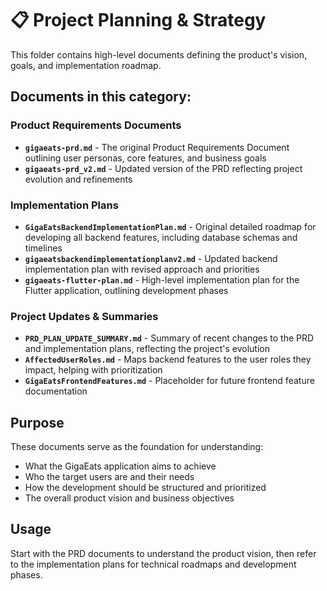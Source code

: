 # 📋 Project Planning & Strategy

This folder contains high-level documents defining the product's vision, goals, and implementation roadmap.

## Documents in this category:

### Product Requirements Documents
- **`gigaeats-prd.md`** - The original Product Requirements Document outlining user personas, core features, and business goals
- **`gigaeats-prd_v2.md`** - Updated version of the PRD reflecting project evolution and refinements

### Implementation Plans
- **`GigaEatsBackendImplementationPlan.md`** - Original detailed roadmap for developing all backend features, including database schemas and timelines
- **`gigaeatsbackendimplementationplanv2.md`** - Updated backend implementation plan with revised approach and priorities
- **`gigaeats-flutter-plan.md`** - High-level implementation plan for the Flutter application, outlining development phases

### Project Updates & Summaries
- **`PRD_PLAN_UPDATE_SUMMARY.md`** - Summary of recent changes to the PRD and implementation plans, reflecting the project's evolution
- **`AffectedUserRoles.md`** - Maps backend features to the user roles they impact, helping with prioritization
- **`GigaEatsFrontendFeatures.md`** - Placeholder for future frontend feature documentation

## Purpose

These documents serve as the foundation for understanding:
- What the GigaEats application aims to achieve
- Who the target users are and their needs
- How the development should be structured and prioritized
- The overall product vision and business objectives

## Usage

Start with the PRD documents to understand the product vision, then refer to the implementation plans for technical roadmaps and development phases.
